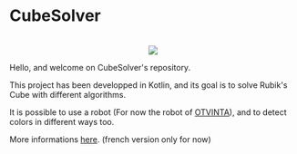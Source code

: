 # CubeSolver

<br>

<div style="text-align:center"><img src="presentation-pics/myrobot.gif" /></div>

Hello, and welcome on CubeSolver's repository.

This project has been developped in Kotlin, and its goal is to solve Rubik's Cube with different algorithms.

It is possible to use a robot (For now the robot of [OTVINTA](http://www.rcr3d.com/)), and to detect colors in different ways too.

More informations [here](http://malrickcostantini.com/). (french version only for now)